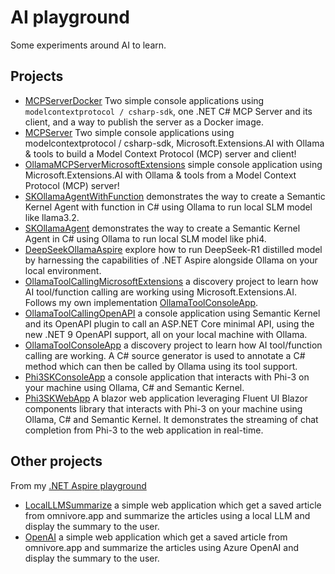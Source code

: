 # AI playground

Some experiments around AI to learn.

## Projects

- [MCPServerDocker](https://github.com/laurentkempe/aiPlayground/tree/main/MCPServerDocker) Two simple console applications using `modelcontextprotocol / csharp-sdk`, one .NET C# MCP Server and its client, and a way to publish the server as a Docker image.
- [MCPServer](https://github.com/laurentkempe/aiPlayground/tree/main/MCPServer) Two simple console applications using modelcontextprotocol / csharp-sdk, Microsoft.Extensions.AI with Ollama & tools to build a Model Context Protocol (MCP) server and client!
- [OllamaMCPServerMicrosoftExtensions](https://github.com/laurentkempe/aiPlayground/tree/main/OllamaMCPServerMicrosoftExtensions) simple console application using Microsoft.Extensions.AI with Ollama & tools from a Model Context Protocol (MCP) server!
- [SKOllamaAgentWithFunction](https://github.com/laurentkempe/aiPlayground/tree/main/SKOllamaAgentWithFunction) demonstrates the way to create a Semantic Kernel Agent with function in C# using Ollama to run local SLM model like llama3.2.
- [SKOllamaAgent](https://github.com/laurentkempe/aiPlayground/tree/main/SKOllamaAgent) demonstrates the way to create a Semantic Kernel Agent in C# using Ollama to run local SLM model like phi4.
- [DeepSeekOllamaAspire](https://github.com/laurentkempe/aiPlayground/tree/main/DeepSeekOllamaAspire) explore how to run DeepSeek-R1 distilled model by harnessing the capabilities of .NET Aspire alongside Ollama on your local environment.
- [OllamaToolCallingMicrosoftExtensions](https://github.com/laurentkempe/aiPlayground/tree/main/OllamaToolCallingMicrosoftExtensions) a discovery project to learn how AI tool/function calling are working using Microsoft.Extensions.AI. Follows my own implementation [OllamaToolConsoleApp](https://github.com/laurentkempe/aiPlayground/tree/main/OllamaToolConsoleApp).
- [OllamaToolCallingOpenAPI](https://github.com/laurentkempe/aiPlayground/tree/main/OllamaToolCallingOpenAPI) a console application using Semantic Kernel and its OpenAPI plugin to call an ASP.NET Core minimal API, using the new .NET 9 OpenAPI support, all on your local machine with Ollama.
- [OllamaToolConsoleApp](https://github.com/laurentkempe/aiPlayground/tree/main/OllamaToolConsoleApp) a discovery project to learn how AI tool/function calling are working. A C# source generator is used to annotate a C# method which can then be called by Ollama using its tool support.
- [Phi3SKConsoleApp](https://github.com/laurentkempe/aiPlayground/tree/main/Phi3SKConsoleApp) a console application that interacts with Phi-3 on your machine using Ollama, C# and Semantic Kernel.
- [Phi3SKWebApp](https://github.com/laurentkempe/aiPlayground/tree/main/Phi3SKWebApp) A blazor web application leveraging Fluent UI Blazor components library that interacts with Phi-3 on your machine using Ollama, C# and Semantic Kernel. It demonstrates the streaming of chat completion from Phi-3 to the web application in real-time.

## Other projects

From my [.NET Aspire playground](https://github.com/laurentkempe/aspirePlayground)

- [LocalLLMSummarize](https://github.com/laurentkempe/aspirePlayground/tree/main/LocalLLMSummarize) a simple web application which get a saved article from omnivore.app and summarize the articles using a local LLM and display the summary to the user.
- [OpenAI](https://github.com/laurentkempe/aspirePlayground/tree/main/OpenAI) a simple web application which get a saved article from omnivore.app and summarize the articles using Azure OpenAI and display the summary to the user.
